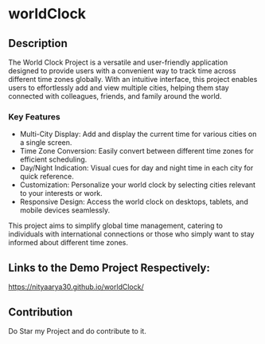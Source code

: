 # worldClock

## Description

The World Clock Project is a versatile and user-friendly application designed to provide users with a convenient way to track time across different time zones globally. With an intuitive interface, this project enables users to effortlessly add and view multiple cities, helping them stay connected with colleagues, friends, and family around the world.

### Key Features

- Multi-City Display: Add and display the current time for various cities on a single screen.
- Time Zone Conversion: Easily convert between different time zones for efficient scheduling.
- Day/Night Indication: Visual cues for day and night time in each city for quick reference.
- Customization: Personalize your world clock by selecting cities relevant to your interests or work.
- Responsive Design: Access the world clock on desktops, tablets, and mobile devices seamlessly.

This project aims to simplify global time management, catering to individuals with international connections or those who simply want to stay informed about different time zones.

## Links to the Demo Project Respectively:
https://nityaarya30.github.io/worldClock/

## Contribution 
Do Star my Project and do contribute to it.
